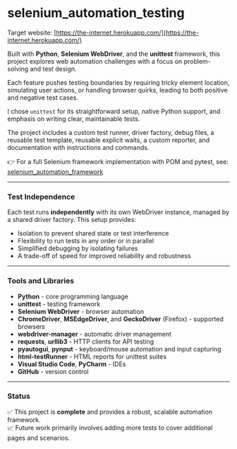 # selenium_automation_testing

Target website: [https://the-internet.herokuapp.com/](https://the-internet.herokuapp.com/)

Built with **Python**, **Selenium WebDriver**, and the **unittest** framework, this project explores web automation challenges with a focus on problem-solving and test design.

Each feature pushes testing boundaries by requiring tricky element location, simulating user actions, or handling browser quirks, leading to both positive and negative test cases.

I chose `unittest` for its straightforward setup, native Python support, and emphasis on writing clear, maintainable tests.

The project includes a custom test runner, driver factory, debug files, a reusable test template, reusable explicit waits, a custom reporter, and documentation with instructions and commands.

👉 For a full Selenium framework implementation with POM and pytest, see: [selenium_automation_framework](https://github.com/marius-test/selenium_automation_framework)

---

### Test Independence

Each test runs **independently** with its own WebDriver instance, managed by a shared driver factory. This setup provides:

- Isolation to prevent shared state or test interference  
- Flexibility to run tests in any order or in parallel  
- Simplified debugging by isolating failures  
- A trade-off of speed for improved reliability and robustness

---

### Tools and Libraries

- **Python** - core programming language  
- **unittest** - testing framework  
- **Selenium WebDriver** - browser automation  
- **ChromeDriver**, **MSEdgeDriver**, and **GeckoDriver** (Firefox) - supported browsers
- **webdriver-manager** - automatic driver management  
- **requests**, **urllib3** - HTTP clients for API testing  
- **pyautogui**, **pynput** - keyboard/mouse automation and input capturing  
- **html-testRunner** - HTML reports for unittest suites  
- **Visual Studio Code**, **PyCharm** - IDEs  
- **GitHub** - version control  

---

### Status

✅ This project is **complete** and provides a robust, scalable automation framework.  
📈 Future work primarily involves adding more tests to cover additional pages and scenarios.
